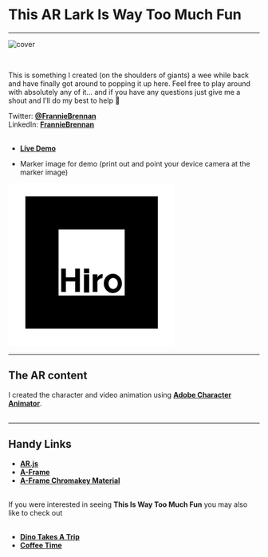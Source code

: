 # This AR Lark Is Way Too Much Fun
---

![cover](https://user-images.githubusercontent.com/3405072/93437234-a80da880-f8c3-11ea-97e2-98a1d1e382da.png)

<br>

This is something I created (on the shoulders of giants) a wee while back and have finally got around to popping it up here. Feel free to play around with absolutely any of it... and if you have any questions just give me a shout and I’ll do my best to help 🙂 <br>


Twitter: <a href="https://twitter.com/FrannieBrennan" target="">**@FrannieBrennan**</a><br>
LinkedIn: <a href="https://www.linkedin.com/in/franniebrennan" target="">**FrannieBrennan**</a><br><br>


- <a href="https://franbrennan.github.io/thisiswaytoomuchfun/" target="">**Live Demo**</a>

- Marker image for demo (print out and point your device camera at the marker image) 

![marker](https://github.com/franbrennan/thisiswaytoomuchfun/blob/master/hiro.png)

---

## The AR content
I created the character and video animation using <a href="https://www.adobe.com/uk/products/character-animator.html?promoid=4SC9977P&mv=other" target="">**Adobe Character Animator**</a>.
<br><br>

---
## Handy Links
- <a href="https://github.com/AR-js-org" target="">**AR.js**</a>
- <a href="https://github.com/aframevr/aframe" target="">**A-Frame**</a>
- <a href="https://github.com/nikolaiwarner/aframe-chromakey-material" target="">**A-Frame Chromakey Material**</a>
<br><br>

If you were interested in seeing **This Is Way Too Much Fun** you may also like to check out<br><br>
- <a href="https://github.com/franbrennan/dinotakesatrip" target="">**Dino Takes A Trip**</a><br> 
- <a href="https://github.com/franbrennan/coffeetime" target="">**Coffee Time**</a>








